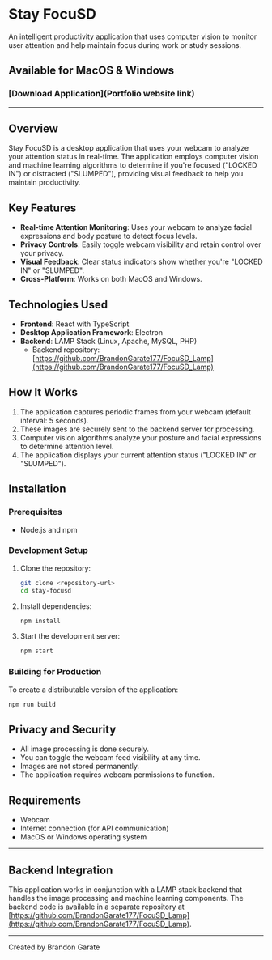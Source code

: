 # Stay FocuSD

An intelligent productivity application that uses computer vision to monitor user attention and help maintain focus during work or study sessions.

## Available for MacOS & Windows

### [Download Application](Portfolio website link)

---

## Overview

Stay FocuSD is a desktop application that uses your webcam to analyze your attention status in real-time. The application employs computer vision and machine learning algorithms to determine if you're focused ("LOCKED IN") or distracted ("SLUMPED"), providing visual feedback to help you maintain productivity.

## Key Features

- **Real-time Attention Monitoring**: Uses your webcam to analyze facial expressions and body posture to detect focus levels.
- **Privacy Controls**: Easily toggle webcam visibility and retain control over your privacy.
- **Visual Feedback**: Clear status indicators show whether you're "LOCKED IN" or "SLUMPED".
- **Cross-Platform**: Works on both MacOS and Windows.

## Technologies Used

- **Frontend**: React with TypeScript
- **Desktop Application Framework**: Electron
- **Backend**: LAMP Stack (Linux, Apache, MySQL, PHP)
  - Backend repository: [https://github.com/BrandonGarate177/FocuSD_Lamp](https://github.com/BrandonGarate177/FocuSD_Lamp)

## How It Works

1. The application captures periodic frames from your webcam (default interval: 5 seconds).
2. These images are securely sent to the backend server for processing.
3. Computer vision algorithms analyze your posture and facial expressions to determine attention level.
4. The application displays your current attention status ("LOCKED IN" or "SLUMPED").

## Installation

### Prerequisites
- Node.js and npm

### Development Setup
1. Clone the repository:
   ```bash
   git clone <repository-url>
   cd stay-focusd
   ```

2. Install dependencies:
   ```bash
   npm install
   ```

3. Start the development server:
   ```bash
   npm start
   ```

### Building for Production
To create a distributable version of the application:
```bash
npm run build
```

## Privacy and Security

- All image processing is done securely.
- You can toggle the webcam feed visibility at any time.
- Images are not stored permanently.
- The application requires webcam permissions to function.

## Requirements

- Webcam
- Internet connection (for API communication)
- MacOS or Windows operating system

---

## Backend Integration

This application works in conjunction with a LAMP stack backend that handles the image processing and machine learning components. The backend code is available in a separate repository at [https://github.com/BrandonGarate177/FocuSD_Lamp](https://github.com/BrandonGarate177/FocuSD_Lamp).

---

Created by Brandon Garate
